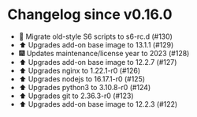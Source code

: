 # Changelog since v0.16.0
- 🔨 Migrate old-style S6 scripts to s6-rc.d (#130) 
- ⬆️ Upgrades add-on base image to 13.1.1 (#129) 
- 🎆 Updates maintenance/license year to 2023 (#128) 
- ⬆️ Upgrades add-on base image to 12.2.7 (#127) 
- ⬆️ Upgrades nginx to 1.22.1-r0 (#126) 
- ⬆️ Upgrades nodejs to 16.17.1-r0 (#125) 
- ⬆️ Upgrades python3 to 3.10.8-r0 (#124) 
- ⬆️ Upgrades git to 2.36.3-r0 (#123) 
- ⬆️ Upgrades add-on base image to 12.2.3 (#122) 
